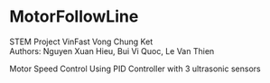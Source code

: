 



# MotorFollowLine

STEM Project VinFast Vong Chung Ket
<br>
Authors: Nguyen Xuan Hieu, Bui Vi Quoc, Le Van Thien

Motor Speed Control Using PID Controller with 3 ultrasonic sensors
